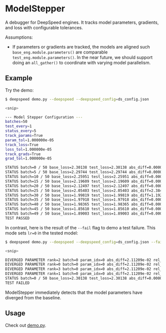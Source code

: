 # ModelStepper
A debugger for DeepSpeed engines. It tracks model parameters, gradients, and loss with
configurable tolerances.

Assumptions:
* If parameters or gradients are tracked, the models are aligned such
	`base_eng.module.parameters()` are comparable `test_eng.module.parameters()`.
	In the near future, we should support doing an `all_gather()` to coordinate
	with varying model parallelism.

## Example

Try the demo:
```bash
$ deepspeed demo.py --deepspeed --deepspeed_config=ds_config.json

<snip>

--- Model Stepper Configuration ---
batches=50
test_every=1
status_every=5
track_params=True
param_tol=1.000000e-05
track_loss=True
loss_tol=1.000000e-05
track_grads=True
grad_tol=1.000000e-05

STATUS batch=0 / 50 base_loss=2.30138 test_loss=2.30138 abs_diff=0.00000e+00 rel_diff=0.00000e+00
STATUS batch=5 / 50 base_loss=2.29744 test_loss=2.29744 abs_diff=0.00000e+00 rel_diff=0.00000e+00
STATUS batch=10 / 50 base_loss=2.25951 test_loss=2.25951 abs_diff=0.00000e+00 rel_diff=0.00000e+00
STATUS batch=15 / 50 base_loss=2.19609 test_loss=2.19609 abs_diff=0.00000e+00 rel_diff=0.00000e+00
STATUS batch=20 / 50 base_loss=2.12497 test_loss=2.12497 abs_diff=0.00000e+00 rel_diff=0.00000e+00
STATUS batch=25 / 50 base_loss=2.05403 test_loss=2.05403 abs_diff=2.38419e-07 rel_diff=1.16074e-07
STATUS batch=30 / 50 base_loss=1.99819 test_loss=1.99819 abs_diff=1.19209e-07 rel_diff=5.96587e-08
STATUS batch=35 / 50 base_loss=1.97918 test_loss=1.97918 abs_diff=0.00000e+00 rel_diff=0.00000e+00
STATUS batch=40 / 50 base_loss=1.98365 test_loss=1.98365 abs_diff=0.00000e+00 rel_diff=0.00000e+00
STATUS batch=45 / 50 base_loss=1.85610 test_loss=1.85610 abs_diff=0.00000e+00 rel_diff=0.00000e+00
STATUS batch=49 / 50 base_loss=1.89003 test_loss=1.89003 abs_diff=0.00000e+00 rel_diff=0.00000e+00
TEST PASSED
```

In contrast, here is the result of the `--fail` flag to demo a test failure. This
mode sets `lr=0` in the tested model:
```bash
$ deepspeed demo.py --deepspeed --deepspeed_config=ds_config.json --fail

<snip>

DIVERGED PARAMETER rank=2 batch=0 param_idx=0 abs_diff=2.11209e-02 rel_diff=1.47273e-02 tol=1.00000e-04
DIVERGED PARAMETER rank=0 batch=0 param_idx=0 abs_diff=2.11209e-02 rel_diff=1.47273e-02 tol=1.00000e-04
DIVERGED PARAMETER rank=3 batch=0 param_idx=0 abs_diff=2.11209e-02 rel_diff=1.47273e-02 tol=1.00000e-04
DIVERGED PARAMETER rank=1 batch=0 param_idx=0 abs_diff=2.11209e-02 rel_diff=1.47273e-02 tol=1.00000e-04
STATUS batch=0 / 50 base_loss=2.30138 test_loss=2.30138 abs_diff=0.00000e+00 rel_diff=0.00000e+00
TEST FAILED
```

ModelStepper immediately detects that the model parameters have diverged from
the baseline.

## Usage
Check out [demo.py](demo.py).
